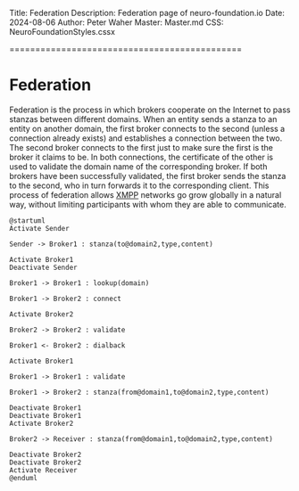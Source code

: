 ﻿Title: Federation
Description: Federation page of neuro-foundation.io
Date: 2024-08-06
Author: Peter Waher
Master: Master.md
CSS: NeuroFoundationStyles.cssx

=============================================

Federation
========================

Federation is the process in which brokers cooperate on the Internet to pass stanzas between different domains. When an entity sends a stanza to an
entity on another domain, the first broker connects to the second (unless a connection already exists) and establishes a connection between the two.
The second broker connects to the first just to make sure the first is the broker it claims to be. In both connections, the certificate of the other 
is used to validate the domain name of the corresponding broker. If both brokers have been successfully validated, the first broker sends the stanza 
to the second, who in turn forwards it to the corresponding client. This process of federation allows [XMPP](https://xmpp.org/) networks go grow 
globally in a natural way, without limiting participants with whom they are able to communicate.

```uml:Federation
@startuml
Activate Sender

Sender -> Broker1 : stanza(to@domain2,type,content)

Activate Broker1
Deactivate Sender

Broker1 -> Broker1 : lookup(domain)

Broker1 -> Broker2 : connect

Activate Broker2

Broker2 -> Broker2 : validate

Broker1 <- Broker2 : dialback

Activate Broker1

Broker1 -> Broker1 : validate

Broker1 -> Broker2 : stanza(from@domain1,to@domain2,type,content)

Deactivate Broker1
Deactivate Broker1
Activate Broker2

Broker2 -> Receiver : stanza(from@domain1,to@domain2,type,content)

Deactivate Broker2
Deactivate Broker2
Activate Receiver
@enduml
```

